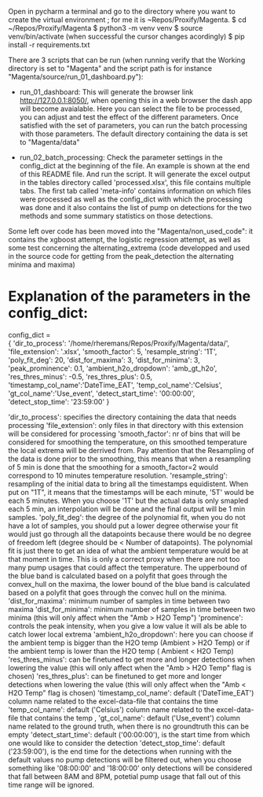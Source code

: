 

Open in pycharm a terminal and go to the directory where
you want to create the virtual environment ; for me it is
~Repos/Proxify/Magenta.
$ cd ~/Repos/Proxify/Magenta
$ python3 -m venv venv
$ source venv/bin/activate (when successful the cursor changes acordingly)
$ pip install -r requirements.txt

There are 3 scripts that can be run (when running verify that the Working directory is set to "Magenta" and
the script path is for instance "Magenta/source/run_01_dashboard.py"):
- run_01_dashboard: This will generate the browser link http://127.0.0.1:8050/, when opening this in a web browser
                    the dash app will become avaialable. Here you can select the file to be processed, you can adjust
                    and test the effect of the different parameters. Once satisfied with the set of parameters, you can
                    run the batch processing with those parameters. The default directory containing the data is set to
                    "Magenta/data"

- run_02_batch_processing: Check the parameter settings in the config_dict at the beginning of the file. An example is
                            shown at the end of this README file. And run the script. It will generate the excel output
                            in the tables directory called 'processed.xlsx', this file contains multiple tabs. The first
                            tab called 'meta-info' contains information on which files were processed as well as the
                            config_dict with which the processing was done and it also contains the list of pump on
                            detections for the two methods and some summary statistics on those detections.

Some left over code has been moved into the "Magenta/non_used_code":
it contains the xgboost attempt, the logistic regression attempt,
as well as some test concerning the alternating_extrema (code developped and used in the source code for getting
from the peak_detection the alternating minima and maxima)




Explanation of the parameters in the config_dict:
=================================================
config_dict = \
  {
      'dir_to_process': '/home/rheremans/Repos/Proxify/Magenta/data/',
      'file_extension': '.xlsx',
      'smooth_factor': 5,
      'resample_string': '1T',
      'poly_fit_deg': 20,
      'dist_for_maxima': 3,
      'dist_for_minima': 3,
      'peak_prominence': 0.1,
      'ambient_h2o_dropdown': 'amb_gt_h2o',
      'res_thres_minus': -0.5,
      'res_thres_plus': 0.5,
      'timestamp_col_name':'DateTime_EAT',
      'temp_col_name':'Celsius',
      'gt_col_name':'Use_event',
      'detect_start_time': '00:00:00',
      'detect_stop_time': '23:59:00'
  }

  'dir_to_process': specifies the directory containing the data that needs processing
  'file_extension': only files in that directory with this extension will be considered for processing
  'smooth_factor': nr of bins that will be considered for smoothing the temperature, on this smoothed temperature
                   the local extrema will be derrived from. Pay attention that the Resampling of the data is done
                   prior to the smoothing, this means that when a resampling of 5 min is done that the smoothing
                   for a smooth_factor=2 would correspond to 10 minutes temperature resolution.
  'resample_string': resampling of the initial data to bring all the timestamps equidistent. When put on "1T", it means
                     that the timestamps will be each minute, '5T' would be each 5 minutes. When you choose '1T' but the
                     actual data is only smapled each 5 min, an interpolation will be done and the final output will be
                     1 min samples.
  'poly_fit_deg': the degree of the polynomial fit, when you do not have a lot of samples, you should put a lower degree
                  otherwise your fit would just go through all the datapoints because there would be no degree of freedom
                  left (degree should be < Number of datapoints). The polynomial fit is just there to get an idea of
                  what the ambient temperature would be at that moment in time. This is only a correct proxy when there
                  are not too many pump usages that could affect the temperature.
                  The upperbound of the blue band is calculated based on a polyfit that goes through the convex_hull on
                  the maxima, the lower bound of the blue band is calculated based on a polyfit that goes through the
                  convec hull on the minima.
  'dist_for_maxima': minimum number of samples in time between two maxima
  'dist_for_minima': minimum number of samples in time between two minima (this will only affect when the "Amb > H2O Temp")
  'prominence': controls the peak intensity, when you give a low value it will als be able to catch lower local extrema
  'ambient_h2o_dropdown': here you can choose if the ambient temp is bigger than the H2O temp (Ambient > H2O Temp)
                           or if the ambient temp is lower than the H2O temp ( Ambient < H2O Temp)
  'res_thres_minus': can be finetuned to get more and longer detections when lowering the value
                     (this will only affect when the "Amb > H2O Temp" flag is chosen)
  'res_thres_plus': can be finetuned to get more and longer detections when lowering the value
                    (this will only affect when the "Amb < H2O Temp" flag is chosen)
  'timestamp_col_name': default ('DateTime_EAT') column name related to the excel-data-file that contains the time
  'temp_col_name': default ('Celsius') column name related to the excel-data-file that contains the temp ,
  'gt_col_name': default ('Use_event') column name related to the ground truth, when there is no groundtruth this can be
                 empty
  'detect_start_time': default ('00:00:00'), is the start time from which one would like to consider the detection
  'detect_stop_time': default ('23:59:00'), is the end time for the detections
                      when running with the default values no pump detections will be filtered out, when you choose
                      something like '08:00:00' and '18:00:00' only detections will be considered that fall between
                      8AM and 8PM, potetial pump usage that fall out of this time range will be ignored.

